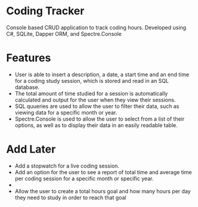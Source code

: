 # Coding Tracker
Console based CRUD application to track coding hours. Developed using C#, SQLite, Dapper ORM, and Spectre.Console

# Features
<ul>
    <li>User is able to insert a description, a date, a start time and an end time for a coding study session, which is stored and read in an SQL database.</li>
    <li>The total amount of time studied for a session is automatically calculated and output for the user when they view their sessions.</li>
    <li>SQL quueries are used to allow the user to filter their data, such as viewing data for a specific month or year.
    <li>Spectre.Console is used to allow the user to select from a list of their options, as well as to display their data in an easily readable table.</li>
</ul>

# Add Later
<ul>
    <li>Add a stopwatch for a live coding session.</li>
    <li>Add an option for the user to see a report of total time and average time per coding session for a specific month or specific year.<li>
    <li>Allow the user to create a total hours goal and how many hours per day they need to study in order to reach that goal</li>
</ul>
